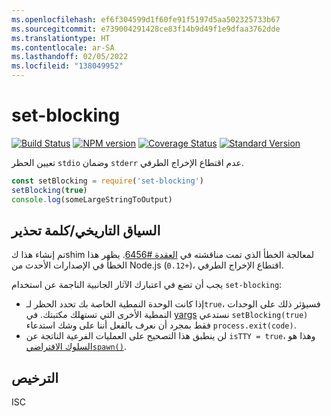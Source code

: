 ```yaml
---
ms.openlocfilehash: ef6f304599d1f60fe91f5197d5aa502325733b67
ms.sourcegitcommit: e739004291428ce83f14b9d49f1e9dfaa3762dde
ms.translationtype: HT
ms.contentlocale: ar-SA
ms.lasthandoff: 02/05/2022
ms.locfileid: "138049952"
---
```

# <a name="set-blocking"></a>set-blocking

[![Build Status](https://travis-ci.org/yargs/set-blocking.svg)](https://travis-ci.org/yargs/set-blocking)
[![NPM version](https://img.shields.io/npm/v/set-blocking.svg)](https://www.npmjs.com/package/set-blocking)
[![Coverage Status](https://coveralls.io/repos/yargs/set-blocking/badge.svg?branch=)](https://coveralls.io/r/yargs/set-blocking?branch=master)
[![Standard Version](https://img.shields.io/badge/release-standard%20version-brightgreen.svg)](https://github.com/conventional-changelog/standard-version)

تعيين الحظر `stdio` وضمان `stderr` عدم اقتطاع الإخراج الطرفي.

```js
const setBlocking = require('set-blocking')
setBlocking(true)
console.log(someLargeStringToOutput)
```

## <a name="historical-contextword-of-warning"></a>السياق التاريخي/كلمة تحذير

تم إنشاء هذا كshim لمعالجة الخطأ الذي تمت مناقشته في [العقدة #6456](https://github.com/nodejs/node/issues/6456). يظهر هذا الخطأ في الإصدارات الأحدث من Node.js (`0.12+`)، اقتطاع الإخراج الطرفي.

يجب أن تضع في اعتبارك الآثار الجانبية الناجمة عن استخدام `set-blocking`:

* إذا كانت الوحدة النمطية الخاصة بك تحدد الحظر لـ`true`، فسيؤثر ذلك على الوحدات النمطية الأخرى التي تستهلك مكتبتك. في [yargs](https://github.com/yargs/yargs/blob/master/yargs.js#L653) نستدعي `setBlocking(true)` فقط بمجرد أن نعرف بالفعل أننا على وشك استدعاء `process.exit(code)`.
* لن ينطبق هذا التصحيح على العمليات الفرعية الناتجة عن `isTTY = true`، وهذا هو [السلوك الافتراضي`spawn()`](https://nodejs.org/api/child_process.html#child_process_child_process_spawn_command_args_options).

## <a name="license"></a>الترخيص

ISC
